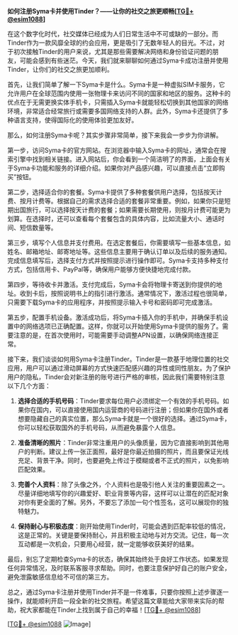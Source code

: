 **如何注册Syma卡并使用Tinder？——让你的社交之旅更顺畅[[TG💪+ @esim1088](https://t.me/s/esim1088)]**

在这个数字化时代，社交媒体已经成为人们日常生活中不可或缺的一部分。而Tinder作为一款风靡全球的约会应用，更是吸引了无数年轻人的目光。不过，对于初次接触Tinder的用户来说，尤其是那些需要解决网络和身份验证问题的朋友，可能会感到有些迷茫。今天，我们就来聊聊如何通过Syma卡成功注册并使用Tinder，让你们的社交之旅更加顺利。

首先，让我们简单了解一下Syma卡是什么。Syma卡是一种虚拟SIM卡服务，它允许用户在全球范围内使用一张物理卡来访问不同的国家和地区的服务。这种卡的优点在于无需更换实体手机卡，只需插入Syma卡就能轻松切换到其他国家的网络环境，非常适合经常旅行或需要多国网络支持的人群。此外，Syma卡还提供了多种语言支持，使得国际化的使用体验更加友好。

那么，如何注册Syma卡呢？其实步骤非常简单，接下来我会一步步为你讲解。

第一步，访问Syma卡的官方网站。在浏览器中输入Syma卡的网址，通常会在搜索引擎中找到相关链接。进入网站后，你会看到一个简洁明了的界面，上面会有关于Syma卡功能和服务的详细介绍。如果你对产品感兴趣，可以直接点击“立即购买”按钮。

第二步，选择适合你的套餐。Syma卡提供了多种套餐供用户选择，包括按天计费、按月计费等。根据自己的需求选择合适的套餐非常重要。例如，如果你只是短期出国旅行，可以选择按天计费的套餐；如果需要长期使用，则按月计费可能更为划算。在选择时，还可以查看每个套餐包含的具体内容，比如流量大小、通话时间、短信数量等。

第三步，填写个人信息并支付费用。在选定套餐后，你需要填写一些基本信息，如姓名、邮箱地址、邮寄地址等。这些信息主要用于确认订单以及后续的服务通知。完成信息填写后，选择支付方式并按照提示进行操作即可。Syma卡支持多种支付方式，包括信用卡、PayPal等，确保用户能够方便快捷地完成付款。

第四步，等待收卡并激活。支付完成后，Syma卡会将物理卡寄送到你提供的地址。收到卡后，按照说明书上的指引进行激活。通常情况下，激活过程也很简单，只需要下载Syma卡的应用程序，并按照提示输入卡号和密码即可完成激活。

第五步，配置手机设备。激活成功后，将Syma卡插入你的手机中，并确保手机设置中的网络选项已正确配置。这样，你就可以开始使用Syma卡提供的服务了。需要注意的是，在首次使用时，可能需要手动调整APN设置，以确保网络连接正常。

接下来，我们谈谈如何用Syma卡注册Tinder。Tinder是一款基于地理位置的社交应用，用户可以通过滑动屏幕的方式快速匹配感兴趣的异性或同性朋友。为了保护用户的隐私，Tinder会对新注册的账号进行严格的审核，因此我们需要特别注意以下几个方面：

1. **选择合适的手机号码**：Tinder要求每位用户必须绑定一个有效的手机号码。如果你在国内，可以直接使用国内运营商的号码进行注册；但如果你在国外或者想要隐藏自己的真实位置，那么Syma卡就是一个很好的选择。通过Syma卡，你可以轻松获取国外的手机号码，从而避免暴露个人信息。

2. **准备清晰的照片**：Tinder非常注重用户的头像质量，因为它直接影响到其他用户的判断。建议上传一张正面照，最好是你最近拍摄的照片，而且要保证光线充足、背景干净。同时，也要避免上传过于模糊或者不正式的照片，以免影响匹配效果。

3. **完善个人资料**：除了头像之外，个人资料也是吸引他人关注的重要因素之一。尽量详细地填写你的兴趣爱好、职业背景等内容，这样可以让潜在的匹配对象对你有更全面的了解。另外，不要忘了添加一句个性签名，这可以展现你的独特魅力。

4. **保持耐心与积极态度**：刚开始使用Tinder时，可能会遇到匹配率较低的情况，这是正常的。关键是要保持耐心，并且积极主动地与对方交流。记住，每一次互动都是一次机会，只要用心经营，就一定能够收获美好的结果。

最后，别忘了定期检查Syma卡的状态，确保其始终处于良好工作状态。如果发现任何异常情况，及时联系客服寻求帮助。同时，也要注意保护好自己的账户安全，避免泄露敏感信息给不可信的第三方。

总之，通过Syma卡注册并使用Tinder并不是一件难事，只要你按照上述步骤逐一操作，就能顺利开启一段全新的社交旅程。希望这篇文章能给大家带来实际的帮助，祝大家都能在Tinder上找到属于自己的幸福！[[TG💪+ @esim1088](https://t.me/s/esim1088)]

[[TG💪+ @esim1088](https://t.me/s/esim1088) ![Image](https://i.postimg.cc/4NQfJmqS/Snipaste-2025-05-13-00-14-12.png)]